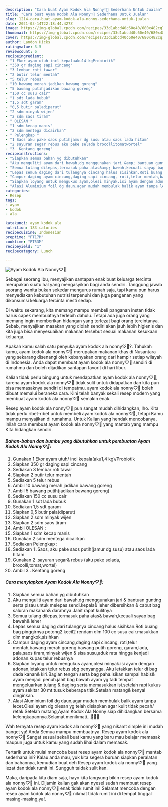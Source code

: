 ```yaml
---
description: "Cara buat Ayam Kodok Ala Nonny♡🐔 Sederhana Untuk Jualan"
title: "Cara buat Ayam Kodok Ala Nonny♡🐔 Sederhana Untuk Jualan"
slug: 1214-cara-buat-ayam-kodok-ala-nonny-sederhana-untuk-jualan
date: 2021-03-14T22:18:44.427Z
image: https://img-global.cpcdn.com/recipes/33d1abcd40c60e40/680x482cq70/ayam-kodok-ala-nonny♡🐔-foto-resep-utama.jpg
thumbnail: https://img-global.cpcdn.com/recipes/33d1abcd40c60e40/680x482cq70/ayam-kodok-ala-nonny♡🐔-foto-resep-utama.jpg
cover: https://img-global.cpcdn.com/recipes/33d1abcd40c60e40/680x482cq70/ayam-kodok-ala-nonny♡🐔-foto-resep-utama.jpg
author: Landon Hicks
ratingvalue: 3.5
reviewcount: 6
recipeingredient:
- "1 Ekor ayam utuh incl kepalaaku14 kgProbiotik"
- "350 gr daging sapi cincang"
- "3 lembar roti tawar"
- "2 butir telur mentah"
- "5 telur rebus"
- "10 bawang merah jadikan bawang goreng"
- "5 bawang putihjadikan bawang goreng"
- "150 cc susu cair"
- "1 sdt lada bubuk"
- "1,5 sdt garam"
- "0,5 butir paladiparut"
- "2 sdm minyak wijen"
- "2 sdm saos tiram"
- " OLESAN "
- "1 sdm kecap manis"
- "2 sdm mentega dicairkan"
- " Pelengkap "
- "1 Saos aku pake saos putihjamur dg susu atau saos lada hitam"
- "2 sayuran segar rebus aku pake selada brocollitomatwortel"
- "3  Kentang goreng"
recipeinstructions:
- "Siapkan semua bahan yg dibutuhkan"
- "Aku menguliti ayam dari bawah,dg menggunakan jari &amp; bantuan gunting serta pisau untuk melepas sendi.kepala&amp; leher dibersihkan &amp; cabut bag saluran makanan&amp; darahnya.Jahit rapat kulitnya"
- "Semua tulang dilepas,termasuk paha atas&amp; bawah,kecuali sayap bag bawah&amp; leher"
- "Lepas semua daging dari tulangnya cincang halus sisihkan.Roti buang bag pinggirnya potong2 kecil2 rendam dlm 100 cc susu cair.masukkan dlm mangkok,sisihkan"
- "Campur daging ayam cincang,daging sapi cincang, roti,telur mentah,bawang merah goreng bawang putih goreng, garam,lada, pala,saos tiram,minyak wijen &amp; sisa susu,aduk rata hingga kenjadi adonan.kupas telur rebusnya"
- "Siapkan loyang untuk mengukus ayam,olesi minyak.isi ayam dengan adonan,letakkan telur rebus sbg penyangga. Aku letakkan telur di bag dada kanan&amp; kiri.Bagian tengah serta bag paha.isikan sampai habis&amp; ayam menjadi penuh.jahit bag bawah ayam yg tadi tempat mengeluarkan tulang &amp; daging serta memasukkan isi.setelah rapi kukus ayam sekitar 30 mt.tusuk beberapa titik.Setelah matang&amp; kenyal dinginkan."
- "Alasi Aluminium foil dg daun,agar mudah membulak balik ayam tanpa lecet.Olesi ayam dg olesan yg telah disiapkan agar kulit tidak pecah/ retak.Setelah matang,Ayam Kodok Ala Nonny siap dihidangkan bersama kelengkapannya.Selamat menikmati...🐓😋😍"
categories:
- Resep
tags:
- ayam
- kodok
- ala

katakunci: ayam kodok ala 
nutrition: 183 calories
recipecuisine: Indonesian
preptime: "PT17M"
cooktime: "PT53M"
recipeyield: "1"
recipecategory: Lunch

---
```



![Ayam Kodok Ala Nonny♡🐔](https://img-global.cpcdn.com/recipes/33d1abcd40c60e40/680x482cq70/ayam-kodok-ala-nonny♡🐔-foto-resep-utama.jpg)

Sebagai seorang ibu, menyajikan santapan enak buat keluarga tercinta merupakan suatu hal yang mengasyikan bagi anda sendiri. Tanggung jawab seorang  wanita bukan sekedar mengurus rumah saja, tapi kamu pun harus menyediakan kebutuhan nutrisi terpenuhi dan juga panganan yang dikonsumsi keluarga tercinta mesti sedap.

Di waktu  sekarang, kita memang mampu membeli panganan instan tidak harus capek membuatnya terlebih dahulu. Tetapi ada juga orang yang memang ingin memberikan hidangan yang terlezat bagi orang tercintanya. Sebab, menyajikan masakan yang diolah sendiri akan jauh lebih higienis dan kita juga bisa menyesuaikan makanan tersebut sesuai makanan kesukaan keluarga. 



Apakah kamu salah satu penyuka ayam kodok ala nonny♡🐔?. Tahukah kamu, ayam kodok ala nonny♡🐔 merupakan makanan khas di Nusantara yang sekarang disenangi oleh kebanyakan orang dari hampir setiap wilayah di Indonesia. Anda dapat membuat ayam kodok ala nonny♡🐔 sendiri di rumahmu dan boleh dijadikan santapan favorit di hari libur.

Kalian tidak perlu bingung untuk mendapatkan ayam kodok ala nonny♡🐔, karena ayam kodok ala nonny♡🐔 tidak sulit untuk didapatkan dan kita pun bisa memasaknya sendiri di tempatmu. ayam kodok ala nonny♡🐔 boleh dibuat memalui beraneka cara. Kini telah banyak sekali resep modern yang membuat ayam kodok ala nonny♡🐔 semakin enak.

Resep ayam kodok ala nonny♡🐔 pun sangat mudah dihidangkan, lho. Kita tidak perlu ribet-ribet untuk membeli ayam kodok ala nonny♡🐔, tetapi Kamu mampu menyajikan di rumahmu. Untuk Kalian yang hendak mencobanya, inilah cara membuat ayam kodok ala nonny♡🐔 yang mantab yang mampu Kita hidangkan sendiri.

<!--inarticleads1-->

##### Bahan-bahan dan bumbu yang dibutuhkan untuk pembuatan Ayam Kodok Ala Nonny♡🐔:

1. Gunakan 1 Ekor ayam utuh/ incl kepala(aku1,4 kg)/Probiotik
1. Siapkan 350 gr daging sapi cincang
1. Sediakan 3 lembar roti tawar
1. Siapkan 2 butir telur mentah
1. Sediakan 5 telur rebus
1. Ambil 10 bawang merah jadikan bawang goreng
1. Ambil 5 bawang putih(jadikan bawang goreng)
1. Sediakan 150 cc susu cair
1. Gunakan 1 sdt lada bubuk
1. Sediakan 1,5 sdt garam
1. Siapkan 0,5 butir pala(diparut)
1. Siapkan 2 sdm minyak wijen
1. Siapkan 2 sdm saos tiram
1. Ambil  OLESAN :
1. Siapkan 1 sdm kecap manis
1. Gunakan 2 sdm mentega dicairkan
1. Sediakan  Pelengkap :
1. Sediakan 1 .Saos, aku pake saos putih(jamur dg susu) atau saos lada hitam
1. Gunakan 2 .sayuran segar&amp; rebus (aku pake selada, brocolli,tomat,wortel)
1. Ambil 3 . Kentang goreng




<!--inarticleads2-->

##### Cara menyiapkan Ayam Kodok Ala Nonny♡🐔:

1. Siapkan semua bahan yg dibutuhkan
1. Aku menguliti ayam dari bawah,dg menggunakan jari &amp; bantuan gunting serta pisau untuk melepas sendi.kepala&amp; leher dibersihkan &amp; cabut bag saluran makanan&amp; darahnya.Jahit rapat kulitnya
1. Semua tulang dilepas,termasuk paha atas&amp; bawah,kecuali sayap bag bawah&amp; leher
1. Lepas semua daging dari tulangnya cincang halus sisihkan.Roti buang bag pinggirnya potong2 kecil2 rendam dlm 100 cc susu cair.masukkan dlm mangkok,sisihkan
1. Campur daging ayam cincang,daging sapi cincang, roti,telur mentah,bawang merah goreng bawang putih goreng, garam,lada, pala,saos tiram,minyak wijen &amp; sisa susu,aduk rata hingga kenjadi adonan.kupas telur rebusnya
1. Siapkan loyang untuk mengukus ayam,olesi minyak.isi ayam dengan adonan,letakkan telur rebus sbg penyangga. Aku letakkan telur di bag dada kanan&amp; kiri.Bagian tengah serta bag paha.isikan sampai habis&amp; ayam menjadi penuh.jahit bag bawah ayam yg tadi tempat mengeluarkan tulang &amp; daging serta memasukkan isi.setelah rapi kukus ayam sekitar 30 mt.tusuk beberapa titik.Setelah matang&amp; kenyal dinginkan.
1. Alasi Aluminium foil dg daun,agar mudah membulak balik ayam tanpa lecet.Olesi ayam dg olesan yg telah disiapkan agar kulit tidak pecah/ retak.Setelah matang,Ayam Kodok Ala Nonny siap dihidangkan bersama kelengkapannya.Selamat menikmati...🐓😋😍




Wah ternyata resep ayam kodok ala nonny♡🐔 yang nikamt simple ini mudah banget ya! Anda Semua mampu membuatnya. Resep ayam kodok ala nonny♡🐔 Sangat sesuai sekali buat kamu yang baru mau belajar memasak maupun juga untuk kamu yang sudah lihai dalam memasak.

Tertarik untuk mulai mencoba buat resep ayam kodok ala nonny♡🐔 mantab sederhana ini? Kalau anda mau, yuk kita segera buruan siapkan peralatan dan bahannya, kemudian buat deh Resep ayam kodok ala nonny♡🐔 yang lezat dan tidak rumit ini. Sungguh taidak sulit kan. 

Maka, daripada kita diam saja, hayo kita langsung bikin resep ayam kodok ala nonny♡🐔 ini. Dijamin kalian gak akan nyesel sudah membuat resep ayam kodok ala nonny♡🐔 enak tidak rumit ini! Selamat mencoba dengan resep ayam kodok ala nonny♡🐔 nikmat tidak rumit ini di tempat tinggal masing-masing,ya!.

